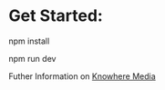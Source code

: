 Get Started:
============

npm install

npm run dev


Futher Information on <a href="https://knowhere-media.de">Knowhere Media</a>
